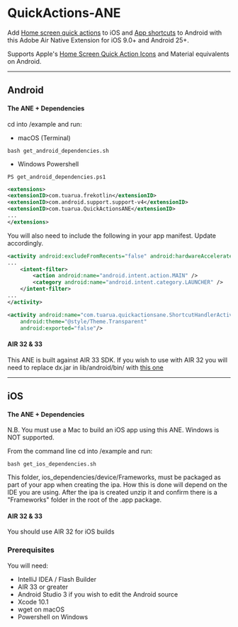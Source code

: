 # QuickActions-ANE

Add [Home screen quick actions](https://developer.apple.com/design/human-interface-guidelines/ios/extensions/home-screen-actions/) to iOS and [App shortcuts](https://developer.android.com/guide/topics/ui/shortcuts/) to Android with this Adobe Air Native Extension for iOS 9.0+ and Android 25+.    

Supports Apple's [Home Screen Quick Action Icons](https://developer.apple.com/design/human-interface-guidelines/ios/icons-and-images/system-icons/#quick-action-icons) and Material equivalents on Android.

-------------

## Android

#### The ANE + Dependencies

cd into /example and run:
- macOS (Terminal)
```shell
bash get_android_dependencies.sh
```
- Windows Powershell
```shell
PS get_android_dependencies.ps1
```

```xml
<extensions>
<extensionID>com.tuarua.frekotlin</extensionID>
<extensionID>com.android.support.support-v4</extensionID>
<extensionID>com.tuarua.QuickActionsANE</extensionID>
...
</extensions>
```

You will also need to include the following in your app manifest. Update accordingly.

```xml
<activity android:excludeFromRecents="false" android:hardwareAccelerated="true">
...
    <intent-filter>
        <action android:name="android.intent.action.MAIN" />
        <category android:name="android.intent.category.LAUNCHER" />
    </intent-filter>
...
</activity>

<activity android:name="com.tuarua.quickactionsane.ShortcutHandlerActivity"
    android:theme="@style/Theme.Transparent"
    android:exported="false"/>
```

#### AIR 32 & 33
This ANE is built against AIR 33 SDK. If you wish to use with AIR 32 you will need to replace dx.jar in lib/android/bin/ with [this one](https://github.com/tuarua/Android-ANE-Dependencies/blob/master/AIR32_patch/lib/android/bin/dx.jar?raw=true)

-------------

## iOS

#### The ANE + Dependencies

N.B. You must use a Mac to build an iOS app using this ANE. Windows is NOT supported.

From the command line cd into /example and run:

```shell
bash get_ios_dependencies.sh
```

This folder, ios_dependencies/device/Frameworks, must be packaged as part of your app when creating the ipa. How this is done will depend on the IDE you are using.
After the ipa is created unzip it and confirm there is a "Frameworks" folder in the root of the .app package.   

#### AIR 32 & 33
You should use AIR 32 for iOS builds

### Prerequisites

You will need:

- IntelliJ IDEA / Flash Builder
- AIR 33 or greater
- Android Studio 3 if you wish to edit the Android source
- Xcode 10.1
- wget on macOS
- Powershell on Windows
